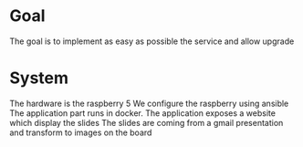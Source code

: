 
# Goal

The goal is to implement as easy as possible the service and allow upgrade

# System

The hardware is the raspberry 5
We configure the raspberry using ansible
The application part runs in docker. The application exposes a website which display the slides
The slides are coming from a gmail presentation and transform to images on the board
